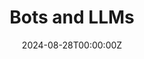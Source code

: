 ---
title: Bots and LLMs
summary: Incident report about a bot campaign surrounding a political rally in Kirkland Lake, Ontario, Canada (August 2024). Published through the Canadian Digitial Media Research Network (CDMRN).
# tags:
#   - Demo
date: "2024-08-28T00:00:00Z"

# Optional external URL for project (replaces project detail page).
external_link: https://www.cdmrn.ca/publications/bot-campaign/iu6

image:
  caption: Photo by Chris Chuckry on X
  focal_point: Smart
---